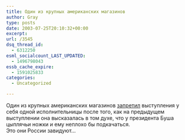 ```yaml
---
title: Один из крупных американских магазинов
author: Gray
type: posts
date: 2003-07-25T20:10:32+00:00
excerpt:
url: /3545
dsq_thread_id:
  - 6312250
esml_socialcount_LAST_UPDATED:
  - 1496798043
essb_cache_expire:
  - 1591025833
categories:
  - Uncategorized

---
```








Один из крупных американских магазинов <a href="http://story.news.yahoo.com/news?tmpl=story&#038;u=/ap/20030725/ap_on_fe_st/bush_chicken_legs" target="_blank">запретил</a> выступления у себя одной исполнительницы после того, как на предыдущем выступлении она высказалась в том духе, что у президента Буша цыплячьи ножки и ему неплохо бы подкачаться.  
Это они России завидуют&#8230;
